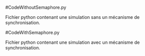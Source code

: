 #CodeWithoutSemaphore.py

Fichier python contenant une simulation sans un mécanisme de synchronisation.

#CodeWithSemaphore.py

Fichier python contenant une simulation avec un mécanisme de synchronisation.
